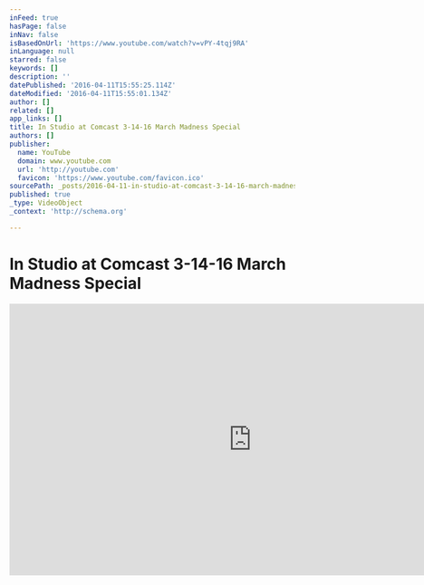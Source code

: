 ```yaml
---
inFeed: true
hasPage: false
inNav: false
isBasedOnUrl: 'https://www.youtube.com/watch?v=vPY-4tqj9RA'
inLanguage: null
starred: false
keywords: []
description: ''
datePublished: '2016-04-11T15:55:25.114Z'
dateModified: '2016-04-11T15:55:01.134Z'
author: []
related: []
app_links: []
title: In Studio at Comcast 3-14-16 March Madness Special
authors: []
publisher:
  name: YouTube
  domain: www.youtube.com
  url: 'http://youtube.com'
  favicon: 'https://www.youtube.com/favicon.ico'
sourcePath: _posts/2016-04-11-in-studio-at-comcast-3-14-16-march-madness-special.md
published: true
_type: VideoObject
_context: 'http://schema.org'

---
```

# In Studio at Comcast 3-14-16 March Madness Special

<iframe src="https://cdn.embedly.com/widgets/media.html?url=https%3A%2F%2Fwww.youtube.com%2Fwatch%3Fv%3DvPY-4tqj9RA&amp;src=http%3A%2F%2Fwww.youtube.com%2Fembed%2FvPY-4tqj9RA&amp;type=text%2Fhtml&amp;key=b7d04c9b404c499eba89ee7072e1c4f7&amp;schema=youtube" width="854" height="480" scrolling="no" frameborder="0" allowfullscreen="allowfullscreen" style=""></iframe>